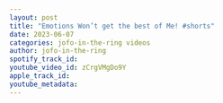 ```yaml
---
layout: post
title: "Emotions Won’t get the best of Me! #shorts"
date: 2023-06-07
categories: jofo-in-the-ring videos
author: jofo-in-the-ring
spotify_track_id: 
youtube_video_id: zCrgVMgDo9Y
apple_track_id: 
youtube_metadata: 
---
```

